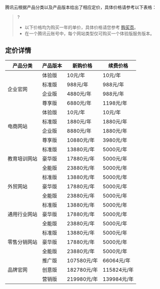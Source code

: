 腾讯云根据产品分类以及产品版本给出了相应定价，具体价格请参考以下表格：
>?
>- 以下价格均为购买一年的单价，具体价格请您参考 [购买页](https://buy.cloud.tencent.com/wds)。
>- 在一个腾讯云账号中，每个网站类型仅可购买一个体验版服务版本。
>
## 定价详情
<table>
<thead>
<tr>
<th>产品分类</th>
<th>产品版本</th>
<th>新购价格</th>
<th>续费价格</th>
</tr>
</thead>
<tbody><tr>
<td  rowspan="4">企业官网</td>
<td>体验版</td>
<td>10元/年</td>
<td>10元/年</td>
</tr>
<tr>
<td>标准版</td>
<td>988元/年</td>
<td>988元/年</td>
</tr>
<tr>
<td>企业版</td>
<td>4880元/年</td>
<td>988元/年</td>
</tr>
<tr>
<td>尊享版</td>
<td>6880元/年</td>
<td>1198元/年</td>
</tr>
<tr>
<td rowspan="4">电商网站</td>
<td>体验版</td>
<td>10元/年</td>
<td>10元/年</td>
</tr>
<tr>
<td>标准版</td>
<td>1880元/年</td>
<td>1880元/年</td>
</tr>
<tr>
<td>企业版</td>
<td>8880元/年</td>
<td>1880元/年</td>
</tr>
<tr>
<td>尊享版</td>
<td>10880元/年</td>
<td>3980元/年</td>
</tr>
<tr>
<td  rowspan="3">教育培训网站</td>
<td>标准版</td>
<td>13880元/年</td>
<td>5000元/年</td>
</tr>
<tr>
<td>豪华版</td>
<td>17880元/年</td>
<td>5000元/年</td>
</tr>
<tr>
<td>全能版</td>
<td>23880元/年</td>
<td>5000元/年</td>
</tr>
<tr>
<td  rowspan="3">外贸网站</td>
<td>标准版</td>
<td>13880元/年</td>
<td>5000元/年</td>
</tr>
<tr>
<td>豪华版</td>
<td>17880元/年</td>
<td>5000元/年</td>
</tr>
<tr>
<td>全能版</td>
<td>23880元/年</td>
<td>5000元/年</td>
</tr>
<tr>
<td  rowspan="3">通用行业网站</td>
<td>标准版</td>
<td>13880元/年</td>
<td>5000元/年</td>
</tr>
<tr>
<td>豪华版</td>
<td>17880元/年</td>
<td>5000元/年</td>
</tr>
<tr>
<td>全能版</td>
<td>23880元/年</td>
<td>5000元/年</td>
</tr>
<tr>
<td  rowspan="3">零售分销网站</td>
<td>标准版</td>
<td>13880元/年</td>
<td>5000元/年</td>
</tr>
<tr>
<td>豪华版</td>
<td>17880元/年</td>
<td>5000元/年</td>
</tr>
<tr>
<td>全能版</td>
<td>23880元/年</td>
<td>5000元/年</td>
</tr>
<tr>
<td  rowspan="3">品牌官网</td>
<td>推广版</td>
<td>107580元/年</td>
<td>66064元/年</td>
</tr>
<tr>
<td>创意版</td>
<td>182780元/年</td>
<td>115824元/年</td>
</tr>
<tr>
<td>营销版</td>
<td>219980元/年</td>
<td>139984元/年</td>
</tr>
</tbody></table>
